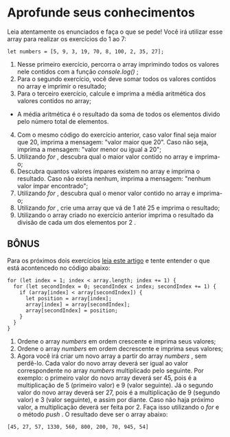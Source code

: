 # Aprofunde seus conhecimentos

Leia atentamente os enunciados e faça o que se pede! Você irá utilizar esse array para realizar os exercícios do 1 ao 7:

```let numbers = [5, 9, 3, 19, 70, 8, 100, 2, 35, 27];```

1. Nesse primeiro exercício, percorra o array imprimindo todos os valores nele contidos com a função *console.log()* ;
2. Para o segundo exercício, você deve somar todos os valores contidos no array e imprimir o resultado;
3. Para o terceiro exercício, calcule e imprima a média aritmética dos valores contidos no array;
  - A média aritmética é o resultado da soma de todos os elementos divido pelo número total de elementos.
4. Com o mesmo código do exercício anterior, caso valor final seja maior que 20, imprima a mensagem: "valor maior que 20". Caso não seja, imprima a mensagem: "valor menor ou igual a 20";
5. Utilizando *for* , descubra qual o maior valor contido no array e imprima-o;
6. Descubra quantos valores ímpares existem no array e imprima o resultado. Caso não exista nenhum, imprima a mensagem: "nenhum valor ímpar encontrado";
7. Utilizando *for* , descubra qual o menor valor contido no array e imprima-o;
8. Utilizando *for* , crie uma array que vá de 1 até 25 e imprima o resultado;
9. Utilizando o array criado no exercício anterior imprima o resultado da divisão de cada um dos elementos por 2 .

## BÔNUS

Para os próximos dois exercícios [leia este artigo](http://devfuria.com.br/logica-de-programacao/introducao-ao-algoritmo-de-ordenacao-bubble-sort/) e tente entender o que está acontencedo no código abaixo:

```
for (let index = 1; index < array.length; index += 1) {
  for (let secondIndex = 0; secondIndex < index; secondIndex += 1) {
    if (array[index] < array[secondIndex]) {
      let position = array[index];
      array[index] = array[secondIndex];
      array[secondIndex] = position;
    }
  }
}
```

1. Ordene o array *numbers* em ordem crescente e imprima seus valores;
2. Ordene o array *numbers* em ordem decrescente e imprima seus valores;
3. Agora você irá criar um novo array a partir do array *numbers* , sem perdê-lo. Cada valor do novo array deverá ser igual ao valor correspondente no array *numbers* multiplicado pelo seguinte. Por exemplo: o primeiro valor do novo array deverá ser 45, pois é a multiplicação de 5 (primeiro valor) e 9 (valor seguinte). Já o segundo valor do novo array deverá ser 27, pois é a multiplicação de 9 (segundo valor) e 3 (valor seguinte), e assim por diante. Caso não haja próximo valor, a multiplicação deverá ser feita por 2. Faça isso utilizando o *for* e o método *push* . O resultado deve ser o array abaixo:

```
[45, 27, 57, 1330, 560, 800, 200, 70, 945, 54]
```